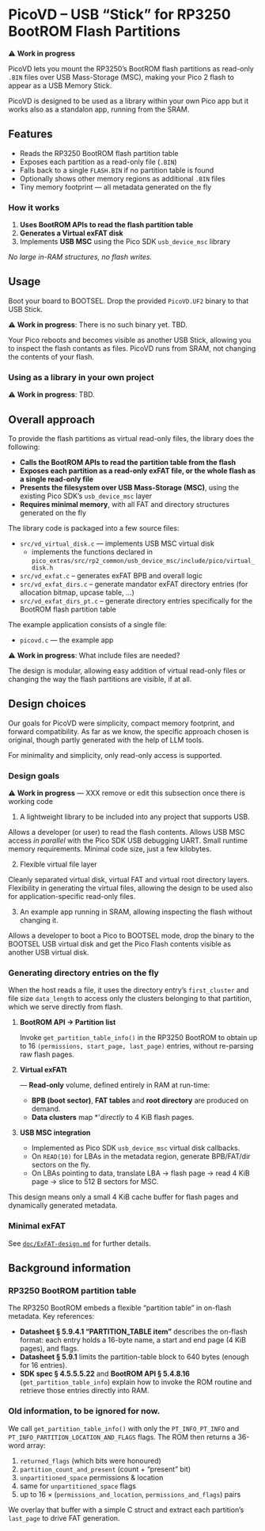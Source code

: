 # PicoVD – USB “Stick” for RP3250 BootROM Flash Partitions

⚠️ **Work in progress**

PicoVD lets you mount the RP3250’s BootROM flash partitions as read-only `.BIN` files 
over USB Mass-Storage (MSC), making your Pico 2 flash to appear as a USB Memory Stick.

PicoVD is designed to be used as a library within your own Pico app but it works also
as a standalon app, running from the SRAM.

## Features

- Reads the RP3250 BootROM flash partition table  
- Exposes each partition as a read-only file (`.BIN`)  
- Falls back to a single `FLASH.BIN` if no partition table is found
- Optionally shows other memory regions as additional `.BIN` files
- Tiny memory footprint — all metadata generated on the fly  

### How it works

1. **Uses BootROM APIs to read the flash partition table**  
2. **Generates a Virtual exFAT disk**  
3. Implements **USB MSC** using the Pico SDK `usb_device_msc` library

*No large in-RAM structures, no flash writes.*

## Usage

Boot your board to BOOTSEL. Drop the provided `PicoVD.UF2` binary to that USB Stick.

⚠️ **Work in progress**: There is no such binary yet. TBD.

Your Pico reboots and becomes visible as another USB Stick, allowing you to inspect the 
flash contants as files.  PicoVD runs from SRAM, not changing the contents of your flash.

### Using as a library in your own project

⚠️ **Work in progress**: TBD.

## Overall approach

To provide the flash partitions as virtual read-only files, the library does the following:
- **Calls the BootROM APIs to read the partition table from the flash**
- **Exposes each partition as a read-only exFAT file, or the whole flash as a single read-only file**
- **Presents the filesystem over USB Mass-Storage (MSC)**, using the existing Pico SDK’s `usb_device_msc` layer
- **Requires minimal memory**, with all FAT and directory structures generated on the fly  

The library code is packaged into a few source files:
- `src/vd_virtual_disk.c` — implements USB MSC virtual disk
   - implements the functions declared in `pico_extras/src/rp2_common/usb_device_msc/include/pico/virtual_disk.h`
- `src/vd_exfat.c` – generates exFAT BPB and overall logic
- `src/vd_exfat_dirs.c` – generate mandator exFAT directory entries (for allocation bitmap, upcase table, ...)
- `src/vd_exfat_dirs_pt.c` – generate directory entries specifically for the BootROM flash partition table

The example application consists of a single file: 
- `picovd.c` — the example app

⚠️ **Work in progress**: What include files are needed?

The design is modular, allowing easy addition of virtual read-only files or changing the way
the flash partitions are visible, if at all.

## Design choices

Our goals for PicoVD were simplicity, compact memory footprint, and forward compatibility.
As far as we know, the specific approach chosen is original, though partly generated with the 
help of LLM tools.

For minimality and simplicity, only read-only access is supported.

### Design goals

⚠️ **Work in progress**  — XXX remove or edit this subsection once there is working code

1. A lightweight library to be included into any project that supports USB.

Allows a developer (or user) to read the flash contents.
Allows USB MSC access *in parallel* with the Pico SDK USB debugging UART.
Small runtime memory requirements.
Minimal code size, just a few kilobytes.

2. Flexible virtual file layer

Cleanly separated virtual disk, virtual FAT and virtual root directory layers.
Flexibility in generating the virtual files, allowing the design to be used also
for application-specific read-only files.

3. An example app running in SRAM, allowing inspecting the flash without changing it.

Allows a developer to boot a Pico to BOOTSEL mode, drop the binary to the BOOTSEL USB 
virtual disk and get the Pico Flash contents visible as another USB virtual disk.

### Generating directory entries on the fly

When the host reads a file, it uses the directory entry’s `first_cluster` and file size `data_length`
to access only the clusters belonging to that partition, which we serve directly from flash.

1. **BootROM API → Partition list**  

   Invoke `get_partition_table_info()` in the RP3250 BootROM to obtain up to 
   16 `(permissions, start_page, last_page)` entries, without re-parsing raw flash pages.

2. **Virtual exFATt**  

   — **Read-only** volume, defined entirely in RAM at run-time:  
   - **BPB (boot sector)**, **FAT tables** and **root directory** are produced on demand.
   - **Data clusters** map *'*directly* to 4 KiB flash pages.

3. **USB MSC integration**  
   - Implemented as Pico SDK `usb_device_msc` virtual disk callbacks.  
   - On `READ(10)` for LBAs in the metadata region, generate BPB/FAT/dir sectors on the fly.
   - On LBAs pointing to data, translate LBA → flash page → read 4 KiB page → slice to 512 B sectors for MSC.

This design means only a small 4 KiB cache buffer for flash pages and dynamically generated metadata.

### Minimal exFAT

See [`doc/ExFAT-design.md`](./doc/ExFAT-design.md) for further details.

## Background information

### RP3250 BootROM partition table

The RP3250 BootROM embeds a flexible “partition table” in on-flash metadata. Key references:

- **Datasheet § 5.9.4.1 “PARTITION_TABLE item”** describes the on-flash format: each entry holds a 16-byte name, a start and end page (4 KiB pages), and flags.  
- **Datasheet § 5.9.1** limits the partition-table block to 640 bytes (enough for 16 entries).  
- **SDK spec § 4.5.5.5.22** and **BootROM API § 5.4.8.16** (`get_partition_table_info`) explain how to invoke the ROM routine and retrieve those entries directly into RAM.

### Old information, to be ignored for now.

We call `get_partition_table_info()` with only the `PT_INFO_PT_INFO` and `PT_INFO_PARTITION_LOCATION_AND_FLAGS` flags. The ROM then returns a 36-word array:

1. `returned_flags` (which bits were honoured)  
2. `partition_count_and_present` (count + “present” bit)  
3. `unpartitioned_space` permissions & location  
4. same for `unpartitioned_space` flags  
5. up to 16 × (`permissions_and_location`, `permissions_and_flags`) pairs

We overlay that buffer with a simple C struct and extract each partition’s `last_page` to drive FAT generation.
